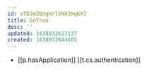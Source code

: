 ```yaml
---
id: vTDJmZQdgHrlVN83HqKX7
title: GoTrue
desc: ''
updated: 1638032627137
created: 1638032604605
---
```


- [[p.hasApplication]] [[t.cs.authentication]]
